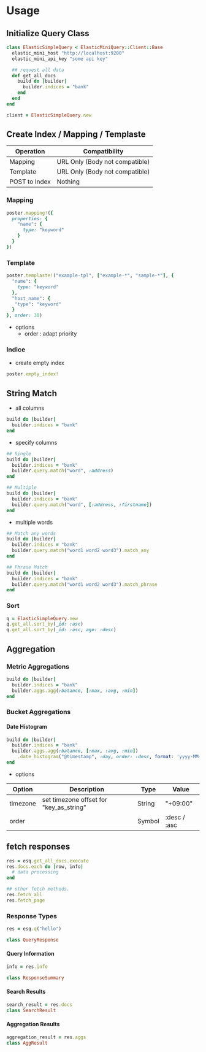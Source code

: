# Usage

## Initialize Query Class

```ruby
class ElasticSimpleQuery < ElasticMiniQuery::Client::Base
  elastic_mini_host "http://localhost:9200"
  elastic_mini_api_key "some api key"

  ## request all data
  def get_all_docs
    build do |builder|
      builder.indices = "bank"
    end
  end
end

client = ElasticSimpleQuery.new
```

## Create Index / Mapping / Templaste

|Operation|Compatibility|
|---|---|
|Mapping|URL Only (Body not compatible)|
|Template|URL Only (Body not compatible)|
|POST to Index|Nothing|

### Mapping

```ruby
poster.mapping!({
  properties: {
    "name": {
      type: "keyword"
    }
  }
})
```

### Template

```ruby
poster.templaste!("example-tpl", ["example-*", "sample-*"], {
  "name": {
    type: "keyword"
  },
  "host_name": {
   "type": "keyword"
  }
}, order: 30)
```

* options
  * order : adapt priority

### Indice

* create empty index

```ruby
poster.empty_index!
````

## String Match

* all columns

```ruby
build do |builder|
  builder.indices = "bank"
end
```

* specify columns

```ruby
## Single
build do |builder|
  builder.indices = "bank"
  builder.query.match("word", :address)
end

## Multiple
build do |builder|
  builder.indices = "bank"
  builder.query.match("word", [:address, :firstname])
end
```

* multiple words

```ruby
## Match any words
build do |builder|
  builder.indices = "bank"
  builder.query.match("word1 word2 word3").match_any
end 

## Phrase Match
build do |builder|
  builder.indices = "bank"
  builder.query.match("word1 word2 word3").match_phrase
end  
```

### Sort

```ruby
q = ElasticSimpleQuery.new
q.get_all.sort_by(_id: :asc)
q.get_all.sort_by(_id: :asc, age: :desc)

```

## Aggregation

### Metric Aggregations

```ruby
build do |builder|
  builder.indices = "bank"
  builder.aggs.agg(:balance, [:max, :avg, :min])
end
```

### Bucket Aggregations

#### Date Histogram

```ruby
build do |builder|
  builder.indices = "bank"
  builder.aggs.agg(:balance, [:max, :avg, :min])
    .date_histogram("@timestamp", :day, order: :desc, format: 'yyyy-MM-dd')
end
```

* options

|Option|Description|Type|Value|
|---|---|---|---|
|timezone|set timezone offset for "key_as_string"|String|"+09:00"|
|order| |Symbol|:desc / :asc |

## fetch responses

```ruby
res = esq.get_all_docs.execute
res.docs.each do |row, info|
  # data processing
end

## other fetch methods.
res.fetch_all
res.fetch_page
```

### Response Types

```ruby
res = esq.q("hello")

class QueryResponse
```

#### Query Information

```ruby
info = res.info

class ResponseSummary
```

#### Search Results

```ruby
search_result = res.docs
class SearchResult
```

#### Aggregation Results

```ruby
aggregation_result = res.aggs
class AggResult
```
